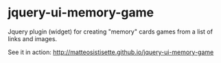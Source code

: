 jquery-ui-memory-game
=====================

Jquery plugin (widget) for creating "memory" cards games from a list of links and images.

See it in action: http://matteosistisette.github.io/jquery-ui-memory-game
